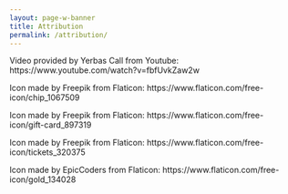 ```yaml
---
layout: page-w-banner
title: Attribution
permalink: /attribution/
---
```


<div class="wrapper mt-16 pb-20">
  <div class="m-auto" style="max-width: 670px">
    <p>Video provided by Yerbas Call from Youtube: https://www.youtube.com/watch?v=fbfUvkZaw2w</p>
    <p>Icon made by Freepik from Flaticon: https://www.flaticon.com/free-icon/chip_1067509</p>
    <p>Icon made by Freepik from Flaticon: https://www.flaticon.com/free-icon/gift-card_897319</p>
    <p>Icon made by Freepik from Flaticon: https://www.flaticon.com/free-icon/tickets_320375</p>
    <p>Icon made by EpicCoders from Flaticon: https://www.flaticon.com/free-icon/gold_134028</p>
    <!-- <p>Image provided by Kisspng from Kisspng: https://www.kisspng.com/png-watercolor-crow-6713/</p> -->
  </div>
</div>